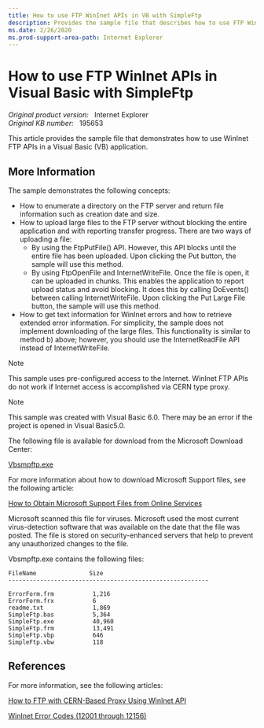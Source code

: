 ```yaml
---
title: How to use FTP WinInet APIs in VB with SimpleFtp
description: Provides the sample file that describes how to use FTP WinInet APIs in a Visual Basic (VB) application with SimpleFtp.
ms.date: 2/26/2020
ms.prod-support-area-path: Internet Explorer
---
```

# How to use FTP WinInet APIs in Visual Basic with SimpleFtp

_Original product version:_ &nbsp; Internet Explorer  
_Original KB number:_ &nbsp; 195653

This article provides the sample file that demonstrates how to use WinInet FTP APIs in a Visual Basic (VB) application.

## More Information

The sample demonstrates the following concepts:

- How to enumerate a directory on the FTP server and return file information such as creation date and size.
- How to upload large files to the FTP server without blocking the entire application and with reporting transfer progress. There are two ways of uploading a file:
  - By using the FtpPutFile() API. However, this API blocks until the entire file has been uploaded. Upon clicking the Put button, the sample will use this method.
  - By using FtpOpenFile and InternetWriteFile. Once the file is open, it can be uploaded in chunks. This enables the application to report upload status and avoid blocking. It does this by calling DoEvents() between calling InternetWriteFile. Upon clicking the Put Large File button, the sample will use this method.
- How to get text information for WinInet errors and how to retrieve extended error information. For simplicity, the sample does not implement downloading of the large files. This functionality is similar to method b) above; however, you should use the InternetReadFile API instead of InternetWriteFile.

> [!NOTE]
> This sample uses pre-configured access to the Internet. WinInet FTP APIs do not work if Internet access is accomplished via CERN type proxy.

> [!NOTE]
> This sample was created with Visual Basic 6.0. There may be an error if the project is opened in Visual Basic5.0.


The following file is available for download from the Microsoft Download Center:

[Vbsmpftp.exe](http://download.microsoft.com/download/ie4095/vbsmpftp/1/w9xnt4/en-us/vbsmpftp.exe)

For more information about how to download Microsoft Support files, see the following article:

[How to Obtain Microsoft Support Files from Online Services](https://support.microsoft.com/help/119591/how-to-obtain-microsoft-support-files-from-online-services)

Microsoft scanned this file for viruses. Microsoft used the most current virus-detection software that was available on the date that the file was posted. The file is stored on security-enhanced servers that help to prevent any unauthorized changes to the file.

Vbsmpftp.exe contains the following files:

```
FileName               Size
---------------------------------------------------------

ErrorForm.frm           1,216
ErrorForm.frx           6
readme.txt              1,869
SimpleFtp.bas           5,364
SimpleFtp.exe           40,960
SimpleFtp.frm           13,491
SimpleFtp.vbp           646
SimpleFtp.vbw           118
```

## References

For more information, see the following articles:

[How to FTP with CERN-Based Proxy Using WinInet API](https://support.microsoft.com/help/166961/how-to-ftp-with-cern-based-proxy-using-wininet-api)

[WinInet Error Codes (12001 through 12156)](https://support.microsoft.com/help/193625/info-wininet-error-codes-12001-through-12156
)
